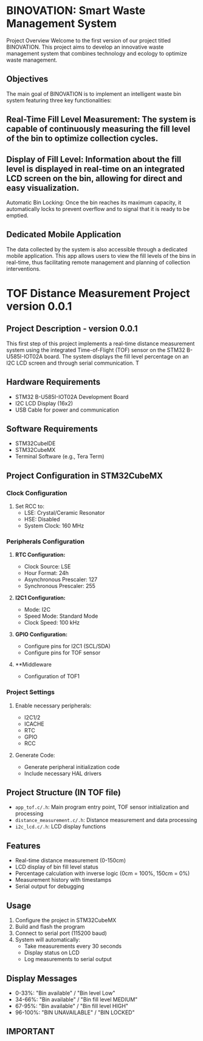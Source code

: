# BINOVATION: Smart Waste Management System
Project Overview
Welcome to the first version of our project titled BINOVATION. This project aims to develop an innovative waste management system that combines technology and ecology to optimize waste management.

## Objectives
The main goal of BINOVATION is to implement an intelligent waste bin system featuring three key functionalities:

## Real-Time Fill Level Measurement: The system is capable of continuously measuring the fill level of the bin to optimize collection cycles.

## Display of Fill Level: Information about the fill level is displayed in real-time on an integrated LCD screen on the bin, allowing for direct and easy visualization.

Automatic Bin Locking: Once the bin reaches its maximum capacity, it automatically locks to prevent overflow and to signal that it is ready to be emptied.

## Dedicated Mobile Application
The data collected by the system is also accessible through a dedicated mobile application. This app allows users to view the fill levels of the bins in real-time, thus facilitating remote management and planning of collection interventions.

# TOF Distance Measurement Project version 0.0.1

## Project Description - version 0.0.1
This first step of this project implements a real-time distance measurement system using the integrated Time-of-Flight (TOF) sensor on the STM32 B-U585I-IOT02A board. The system displays the fill level percentage on an I2C LCD screen and through serial communication. T

## Hardware Requirements
- STM32 B-U585I-IOT02A Development Board
- I2C LCD Display (16x2)
- USB Cable for power and communication

## Software Requirements
- STM32CubeIDE
- STM32CubeMX
- Terminal Software (e.g., Tera Term)

## Project Configuration in STM32CubeMX

### Clock Configuration
1. Set RCC to:
   - LSE: Crystal/Ceramic Resonator
   - HSE: Disabled
   - System Clock: 160 MHz

### Peripherals Configuration
1. **RTC Configuration:**
   - Clock Source: LSE
   - Hour Format: 24h
   - Asynchronous Prescaler: 127
   - Synchronous Prescaler: 255

2. **I2C1 Configuration:**
   - Mode: I2C
   - Speed Mode: Standard Mode
   - Clock Speed: 100 kHz

3. **GPIO Configuration:**
   - Configure pins for I2C1 (SCL/SDA)
   - Configure pins for TOF sensor

4. **Middleware 
   - Configuration of TOF1


### Project Settings
1. Enable necessary peripherals:
   - I2C1/2
   - ICACHE
   - RTC
   - GPIO
   - RCC

2. Generate Code:
   - Generate peripheral initialization code
   - Include necessary HAL drivers

## Project Structure (IN TOF file)
- `app_tof.c/.h`: Main program entry point, TOF sensor initialization and processing
- `distance_measurement.c/.h`: Distance measurement and data processing
- `i2c_lcd.c/.h`: LCD display functions


## Features
- Real-time distance measurement (0-150cm)
- LCD display of bin fill level status
- Percentage calculation with inverse logic (0cm = 100%, 150cm = 0%)
- Measurement history with timestamps
- Serial output for debugging

## Usage
1. Configure the project in STM32CubeMX
2. Build and flash the program
3. Connect to serial port (115200 baud)
4. System will automatically:
   - Take measurements every 30 seconds
   - Display status on LCD
   - Log measurements to serial output

## Display Messages
- 0-33%: "Bin available" / "Bin level Low"
- 34-66%: "Bin available" / "Bin fill level MEDIUM"
- 67-95%: "Bin available" / "Bin fill level HIGH"
- 96-100%: "BIN UNAVAILABLE" / "BIN LOCKED"

## IMPORTANT


